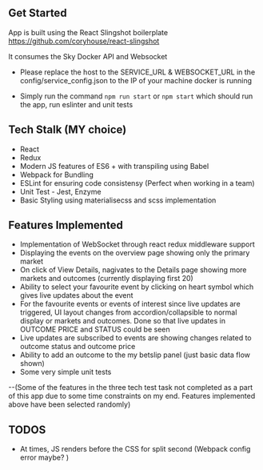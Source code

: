 ## Get Started

App is built using the React Slingshot boilerplate https://github.com/coryhouse/react-slingshot

It consumes the Sky Docker API and Websocket

- Please replace the host to the SERVICE_URL & WEBSOCKET_URL in the config/service_config.json to the IP of your machine docker is running

- Simply run the command `npm run start` or `npm start` which should run the app, run eslinter and unit tests

## Tech Stalk (MY choice)

- React
- Redux
- Modern JS features of ES6 + with transpiling using Babel
- Webpack for Bundling
- ESLint for ensuring code consistensy (Perfect when working in a team)
- Unit Test - Jest, Enzyme
- Basic Styling using materialisecss and scss implementation

## Features Implemented

- Implementation of WebSocket through react redux middleware support
- Displaying the events on the overview page showing only the primary market
- On click of View Details, nagivates to the Details page showing more markets and outcomes (currently displaying first 20)
- Ability to select your favourite event by clicking on heart symbol which gives live updates about the event
- For the favourite events or events of interest since live updates are triggered, UI layout changes from accordion/collapsible to normal display or markets and outcomes. Done so that live updates in OUTCOME PRICE and STATUS could be seen
- Live updates are subscribed to events are showing changes related to outcome status and outcome price
- Ability to add an outcome to the my betslip panel (just basic data flow shown)
- Some very simple unit tests

--(Some of the features in the three tech test task not completed as a part of this app due to some time constraints on my end. Features implemented above have been selected randomly)

## TODOS

- At times, JS renders before the CSS for split second (Webpack config error maybe? )

